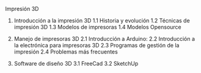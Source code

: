 Impresión 3D

1. Introducción a la impresión 3D
	1.1 Historia y evolución
	1.2 Técnicas de impresión 3D
	1.3 Modelos de impresoras
	1.4 Modelos Opensource

2. Manejo de impresoras 3D
	2.1 Introducción a Arduino: 
	2.2 Introducción a la electrónica para impresoras 3D
	2.3 Programas de gestión de la impresión 
	2.4 Problemas más frecuentes

3. Software de diseño 3D
	3.1 FreeCad
	3.2 SketchUp